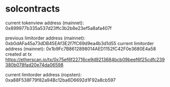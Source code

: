 # solcontracts

current tokenview address (mainnet): 0x899977b335a537d23ffc3b2b8e23ef5a8afa407f

previous limitorder address (mainnet): 0xb0dAFa45a73dDB45EAf3E2f7fC69d9ea4b3d1d55
current limitorder address (mainnet): 0x1b9Fc7B8612898014AED1152fC42F0e3680E4a58
created at tx https://etherscan.io/tx/0x75ef6f22716ce9d9213684bcb09beef6f25cdfc239380b078fad20e74da06598

current limitorder address (ropsten): 0xa88F538F79f82a94Bc12ba6D6692d1F92a8cb597
